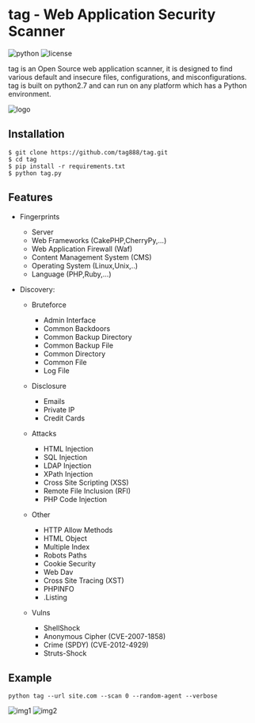 # tag - Web Application Security Scanner
![python](https://img.shields.io/badge/python-2.7-green.svg)  ![license](https://img.shields.io/badge/License-GPLv3-brightgreen.svg)

tag is an Open Source web application scanner, it is designed to find various default and insecure files, configurations, and misconfigurations.
 tag is built on python2.7 and can run on any platform which has a Python environment.

![logo](https://i.imgur.com/sLETEV2.png)

## Installation
```
$ git clone https://github.com/tag888/tag.git
$ cd tag 
$ pip install -r requirements.txt
$ python tag.py
```
## Features
- Fingerprints
  - Server
  - Web Frameworks (CakePHP,CherryPy,...)
  - Web Application Firewall (Waf)
  - Content Management System (CMS)
  - Operating System (Linux,Unix,..)
  - Language (PHP,Ruby,...)

- Discovery:

  - Bruteforce
    - Admin Interface
    - Common Backdoors
    - Common Backup Directory
    - Common Backup File
    - Common Directory
    - Common File
    - Log File
  
  - Disclosure
    - Emails
    - Private IP
    - Credit Cards
  
  - Attacks
    - HTML Injection
    - SQL Injection
    - LDAP Injection
    - XPath Injection
    - Cross Site Scripting (XSS)
    - Remote File Inclusion (RFI)
    - PHP Code Injection
    
  - Other
    - HTTP Allow Methods
    - HTML Object
    - Multiple Index
    - Robots Paths
    - Cookie Security
    - Web Dav
    - Cross Site Tracing (XST)
    - PHPINFO
    - .Listing
    
  - Vulns
    - ShellShock
    - Anonymous Cipher (CVE-2007-1858)
    - Crime (SPDY) (CVE-2012-4929)
    - Struts-Shock


## Example
`python tag --url site.com --scan 0 --random-agent --verbose`

![img1](https://i.imgur.com/BCrrWNt.png)
![img2](https://i.imgur.com/kRRN6G4.png)
